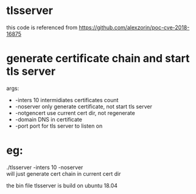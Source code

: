 # tlsserver
this code is referenced from https://github.com/alexzorin/poc-cve-2018-16875

# generate certificate chain and start tls server 
args:

- -inters 10  intermidiates certificates count
- -noserver   only generate certificate, not start tls server
- -notgencert use current cert dir, not regenerate
- -domain     DNS in certificate 
- -port       port for tls server to listen on

# eg:
./tlsserver -inters 10 -noserver   
will just generate cert chain in current cert dir 

the bin file tlsserver is build on ubuntu 18.04 
